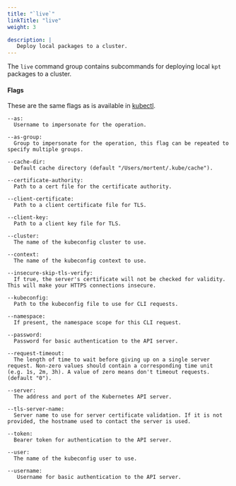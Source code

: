 ```yaml
---
title: "`live`"
linkTitle: "live"
weight: 3

description: |
   Deploy local packages to a cluster.
---
```

<!--mdtogo:Short
    Deploy local packages to a cluster.
-->

<!--mdtogo:Long-->
The `live` command group contains subcommands for deploying local
`kpt` packages to a cluster.
<!--mdtogo-->


#### Flags

These are the same flags as is available in [kubectl].

```
--as:
  Username to impersonate for the operation.

--as-group:
  Group to impersonate for the operation, this flag can be repeated to specify multiple groups.

--cache-dir:
  Default cache directory (default "/Users/mortent/.kube/cache").

--certificate-authority:
  Path to a cert file for the certificate authority.

--client-certificate:
  Path to a client certificate file for TLS.

--client-key:
  Path to a client key file for TLS.

--cluster:
  The name of the kubeconfig cluster to use.

--context:
  The name of the kubeconfig context to use.

--insecure-skip-tls-verify:
  If true, the server's certificate will not be checked for validity. This will make your HTTPS connections insecure.

--kubeconfig:
  Path to the kubeconfig file to use for CLI requests.

--namespace:
  If present, the namespace scope for this CLI request.

--password:
  Password for basic authentication to the API server.

--request-timeout:
  The length of time to wait before giving up on a single server request. Non-zero values should contain a corresponding time unit (e.g. 1s, 2m, 3h). A value of zero means don't timeout requests. (default "0").

--server:
  The address and port of the Kubernetes API server.

--tls-server-name:
  Server name to use for server certificate validation. If it is not provided, the hostname used to contact the server is used.

--token:
  Bearer token for authentication to the API server.

--user:
  The name of the kubeconfig user to use.

--username:
   Username for basic authentication to the API server.
```

[kubectl]: https://kubernetes.io/docs/reference/kubectl/kubectl/#options
